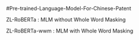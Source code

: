 #Pre-trained-Language-Model-For-Chinese-Patent

ZL-RoBERTa : MLM without Whole Word Masking

ZL-RoBERTa-wwm : MLM with Whole Word Masking
